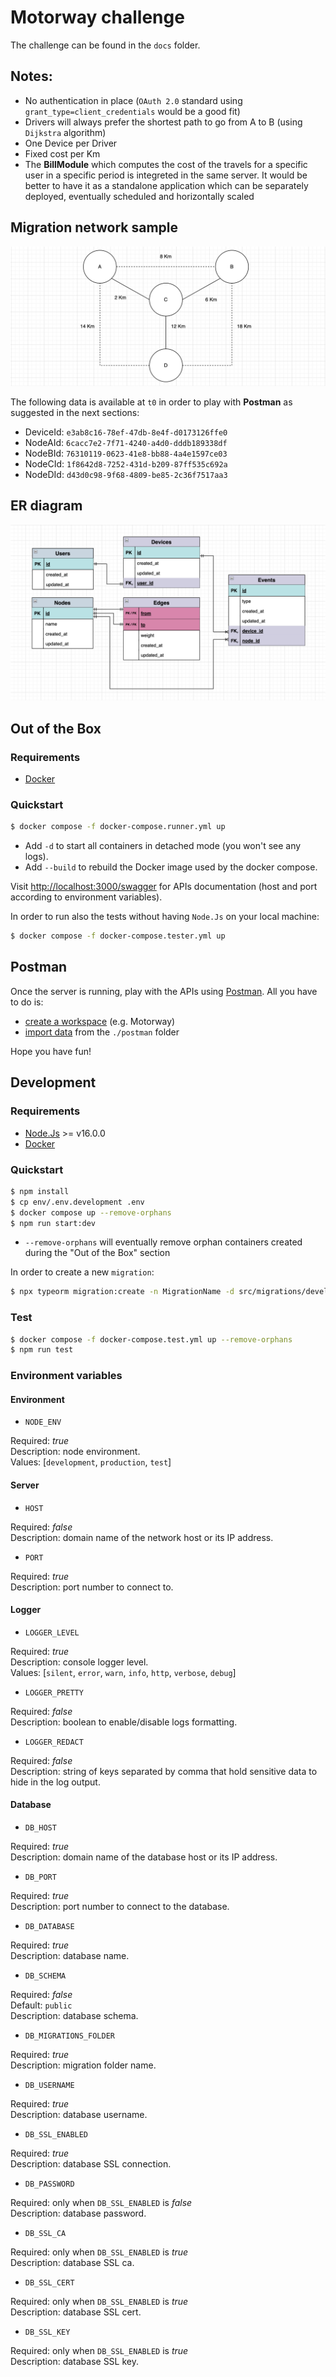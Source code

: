 # Motorway challenge

The challenge can be found in the `docs` folder.

## Notes:

- No authentication in place (`OAuth 2.0` standard using `grant_type=client_credentials` would be a good fit)
- Drivers will always prefer the shortest path to go from A to B (using `Dijkstra` algorithm)
- One Device per Driver
- Fixed cost per Km
- The **BillModule** which computes the cost of the travels for a specific user in a specific period is integreted in the same server. It would be better to have it as a standalone application which can be separately deployed, eventually scheduled and horizontally scaled

## Migration network sample

![network](./docs/statics/network.png)

The following data is available at `t0` in order to play with **Postman** as suggested in the next sections:

- DeviceId: `e3ab8c16-78ef-47db-8e4f-d0173126ffe0`
- NodeAId: `6cacc7e2-7f71-4240-a4d0-dddb189338df`
- NodeBId: `76310119-0623-41e8-bb88-4a4e1597ce03`
- NodeCId: `1f8642d8-7252-431d-b209-87ff535c692a`
- NodeDId: `d43d0c98-9f68-4809-be85-2c36f7517aa3`

## ER diagram

![er-diagram](./docs/statics/er-diagram.png)

## Out of the Box

### Requirements

- [Docker](https://www.docker.com/)

### Quickstart

```bash
$ docker compose -f docker-compose.runner.yml up
```

- Add `-d` to start all containers in detached mode (you won't see any logs).
- Add `--build` to rebuild the Docker image used by the docker compose.

Visit [http://localhost:3000/swagger](http://localhost:3000/swagger/) for APIs documentation (host and port according to environment variables).

In order to run also the tests without having `Node.Js` on your local machine:

```bash
$ docker compose -f docker-compose.tester.yml up
```

## Postman

Once the server is running, play with the APIs using [Postman](https://www.postman.com/downloads/). All you have to do is:

- [create a workspace](https://learning.postman.com/docs/collaborating-in-postman/using-workspaces/creating-workspaces/) (e.g. Motorway)
- [import data](https://learning.postman.com/docs/getting-started/importing-and-exporting-data/#importing-data-into-postman) from the `./postman` folder

Hope you have fun!

## Development

### Requirements

- [Node.Js](https://nodejs.org) >= v16.0.0
- [Docker](https://www.docker.com/)

### Quickstart

```bash
$ npm install
$ cp env/.env.development .env
$ docker compose up --remove-orphans
$ npm run start:dev
```

- `--remove-orphans` will eventually remove orphan containers created during the "Out of the Box" section

In order to create a new `migration`:

```bash
$ npx typeorm migration:create -n MigrationName -d src/migrations/development
```

### Test

```bash
$ docker compose -f docker-compose.test.yml up --remove-orphans
$ npm run test
```

### Environment variables

#### Environment

- `NODE_ENV`

Required: _true_ \
Description: node environment. \
Values: [`development`, `production`, `test`]

#### Server

- `HOST`

Required: _false_ \
Description: domain name of the network host or its IP address.

- `PORT`

Required: _true_ \
Description: port number to connect to.

#### Logger

- `LOGGER_LEVEL`

Required: _true_ \
Description: console logger level. \
Values: [`silent`, `error`, `warn`, `info`, `http`, `verbose`, `debug`]

- `LOGGER_PRETTY`

Required: _false_ \
Description: boolean to enable/disable logs formatting.

- `LOGGER_REDACT`

Required: _false_ \
Description: string of keys separated by comma that hold sensitive data to hide in the log output.

#### Database

- `DB_HOST`

Required: _true_ \
Description: domain name of the database host or its IP address.

- `DB_PORT`

Required: _true_ \
Description: port number to connect to the database.

- `DB_DATABASE`

Required: _true_ \
Description: database name.

- `DB_SCHEMA`

Required: _false_ \
Default: `public` \
Description: database schema.

- `DB_MIGRATIONS_FOLDER`

Required: _true_ \
Description: migration folder name.

- `DB_USERNAME`

Required: _true_ \
Description: database username.

- `DB_SSL_ENABLED`

Required: _true_ \
Description: database SSL connection.

- `DB_PASSWORD`

Required: only when `DB_SSL_ENABLED` is _false_ \
Description: database password.

- `DB_SSL_CA`

Required: only when `DB_SSL_ENABLED` is _true_ \
Description: database SSL ca.

- `DB_SSL_CERT`

Required: only when `DB_SSL_ENABLED` is _true_ \
Description: database SSL cert.

- `DB_SSL_KEY`

Required: only when `DB_SSL_ENABLED` is _true_ \
Description: database SSL key.

